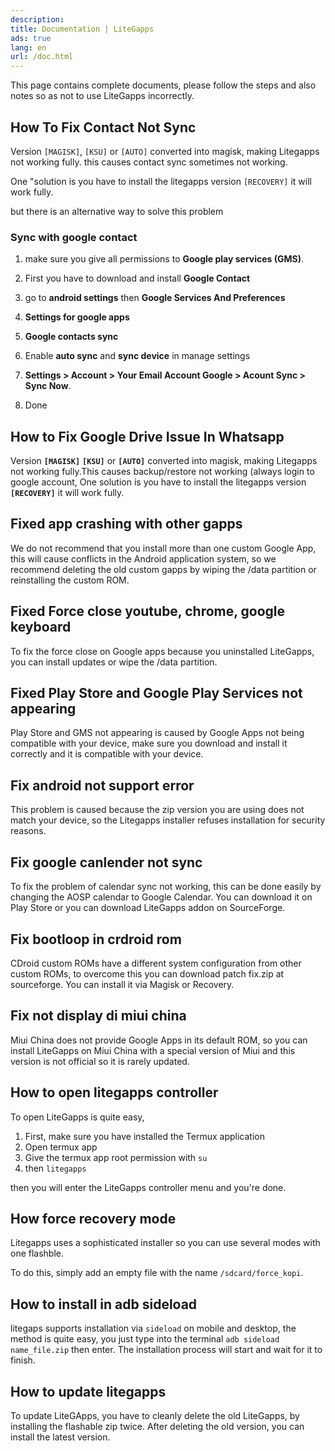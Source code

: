 ```yaml
---
description:
title: Documentation | LiteGapps
ads: true
lang: en
url: /doc.html
---
```



This page contains complete documents, please follow the steps and also notes so as not to use LiteGapps incorrectly.


## How To Fix Contact Not Sync

Version ``[MAGISK]``, ``[KSU]`` or ``[AUTO]`` converted into magisk, making Litegapps not working fully. this causes contact sync sometimes not working.

One "solution is you have to install the litegapps version ``[RECOVERY]`` it will work fully.

but there is an alternative way to solve this problem

### Sync with google contact


1. make sure you give all permissions to **Google play services (GMS)**.

2. First you have to download and install **Google Contact**

3. go to **android settings** then **Google Services And Preferences**

4. **Settings for google apps**

5. **Google contacts sync**

6. Enable **auto sync** and **sync device** in manage settings

7. **Settings > Account > Your Email Account Google > Acount Sync > Sync Now**.

8. Done

## How to Fix Google Drive Issue In Whatsapp


Version **``[MAGISK]``** **``[KSU]``** or **``[AUTO]``** converted into magisk, making Litegapps not working fully.This causes backup/restore not working (always login to google account,
One solution is you have to install the litegapps version **``[RECOVERY]``** it will work fully.


## Fixed app crashing with other gapps

We do not recommend that you install more than one custom Google App, this will cause conflicts in the Android application system, so we recommend deleting the old custom gapps by wiping the /data partition or reinstalling the custom ROM.

## Fixed Force close youtube, chrome, google keyboard

To fix the force close on Google apps because you uninstalled LiteGapps, you can install updates or wipe the /data partition.

## Fixed Play Store and Google Play Services not appearing

Play Store and GMS not appearing is caused by Google Apps not being compatible with your device, make sure you download and install it correctly and it is compatible with your device.

## Fix android not support error

This problem is caused because the zip version you are using does not match your device, so the Litegapps installer refuses installation for security reasons.

## Fix google canlender not sync

To fix the problem of calendar sync not working, this can be done easily by changing the AOSP calendar to Google Calendar.  You can download it on Play Store or you can download LiteGapps addon on SourceForge.

## Fix bootloop in crdroid rom

CDroid custom ROMs have a different system configuration from other custom ROMs, to overcome this you can download patch fix.zip at sourceforge.  You can install it via Magisk or Recovery.

## Fix not display di miui china

Miui China does not provide Google Apps in its default ROM, so you can install LiteGapps on Miui China with a special version of Miui and this version is not official so it is rarely updated.

## How to open litegapps controller

To open LiteGapps is quite easy,

1. First, make sure you have installed the Termux application
2. Open termux app
3. Give the termux app root permission with ``su``
4. then ``litegapps``

then you will enter the LiteGapps controller menu and you're done.

## How force recovery mode

Litegapps uses a sophisticated installer so you can use several modes with one flashble.

To do this, simply add an empty file with the name ``/sdcard/force_kopi``.

## How to install in adb sideload

litegaps supports installation via ``sideload`` on mobile and desktop, the method is quite easy, you just type into the terminal ``adb sideload name_file.zip`` then enter.  The installation process will start and wait for it to finish.

## How to update litegapps

To update LiteGApps, you have to cleanly delete the old LiteGapps, by installing the flashable zip twice.  After deleting the old version, you can install the latest version.


